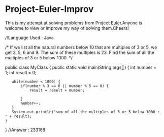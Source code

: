 # Project-Euler-Improv
This is my attempt at solving problems from Project Euler.Anyone is welcome to view or improve my way of solving them.Cheers!  

//Language Used : Java

/*
  If we list all the natural numbers below 10 that are multiples of 3 or 5, we get 3, 5, 6 and 9. The sum of these multiples is 23. 
  Find the sum of all the multiples of 3 or 5 below 1000.
*/

public class MyClass {
    public static void main(String args[]) {
       int number = 1;
       int result = 0;
       
       while(number < 1000) {
           if(number % 3 == 0 || number % 5 == 0) {
               result = result + number;
               
           }
           number++;
       }
       System.out.println("sum of all the multiples of 3 or 5 below 1000 : " + result);
    }
}
//Answer : 233168
